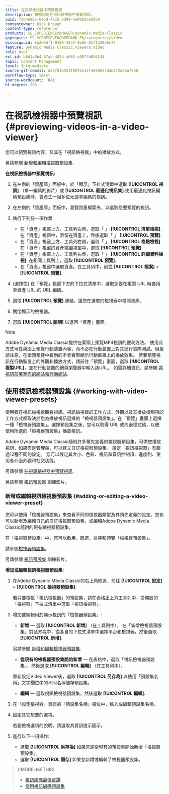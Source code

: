 ```yaml
---
title: 在視訊檢視器中預覽視訊
description: 瞭解如何在視訊檢視器中預覽視訊。
uuid: 7ab4e805-6e5d-461b-bd99-5e09b9ced950
contentOwner: Rick Brough
content-type: reference
products: SG_EXPERIENCEMANAGER/Dynamic-Media-Classic
geptopics: SG_SCENESEVENONDEMAND_PK/categories/video
discoiquuid: 6a2e6df1-9186-42e2-9b85-01f132936c72
feature: Dynamic Media Classic,Viewers,Video
role: User
exl-id: b8d1a0b4-67ab-482d-a685-a087fb850143
topic: Content Management
level: Intermediate
source-git-commit: d82f816553f807b514f4690827dab672a6baf690
workflow-type: tm+mt
source-wordcount: '881'
ht-degree: 28%

---
```


# 在視訊檢視器中預覽視訊{#previewing-videos-in-a-video-viewer}

您可以預覽視訊內容，及其在「視訊檢視器」中的播放方式。

另請參閱 [新增和編輯檢視器預設集](application-setup.md#adding_and_editing_viewer_presets).

**在視訊檢視器中預覽視訊:**

1. 在左側的「資產庫」面板中，於「顯示」下拉式清單中選取 **[!UICONTROL 視訊]** （單一編碼的影片）或 **[!UICONTROL 最適化視訊集]**.使用最適化視訊編碼預設集時，會產生一組多位元速率編碼的視訊。
1. 在左側的「資產庫」面板中，瀏覽資產檔案夾，以選取您要預覽的視訊。
1. 執行下列任一項作業

   * 在「資產」視窗上方、工具列右側，選取「 」 **[!UICONTROL 清單檢視]**. 在「資產」視窗中，暫留在資產上，然後選取「 」 **[!UICONTROL 預覽]**.
   * 在「資產」視窗上方、工具列右側，選取「 」 **[!UICONTROL 格點檢視]**. 在「資產」視窗的資產縮圖視窗中，選取 **[!UICONTROL 預覽]**.
   * 在「資產」視窗上方、工具列右側，選取「 」 **[!UICONTROL 詳細資料檢視]**. 在相同工具列上，選取 **[!UICONTROL 預覽]**.
   * 在「資產」視窗中選取資產。在工具列中，前往 **[!UICONTROL 檔案]** > **[!UICONTROL 預覽]**.

1. (選擇性) 在「預覽」視窗下方的下拉式清單中，選取您要在複製 URL 時套用至資產 URL 的 URL 編碼。
1. 選取 **[!UICONTROL 預覽]** 連結，讓您在選取的檢視器中檢閱資產。
1. 關閉顯示的檢視器。
1. 選取 **[!UICONTROL 關閉]** 以返回「資產」畫面。

>[!NOTE]
>
>Adobe Dynamic Media Classic提供在案頭上預覽MP4視訊的便利方法。 使用此方式可在桌面上預覽行動裝置內容，而不必在行動裝置上對其進行實際測試。但是請注意，在案頭預覽中看到的不會實際顯示行動裝置上的播放效果。 若要預覽視訊在行動裝置上的外觀和播放方式，請前往「預覽」畫面，選取 **[!UICONTROL 複製URL]**，並在行動裝置的網頁瀏覽器中輸入該URL。 如需詳細資訊，請參閱 [將視訊部署至您的網站和行動網站](deploying-video-websites-mobile-sites.md#deploying_video_to_your_websites_and_mobile_sites).

## 使用視訊檢視器預設集 {#working-with-video-viewer-presets}

使用者在視訊檢視器觀看視訊。視訊檢視器的工作方式、外觀以及其播放控制項的工作方式都取決於您為播放視訊選擇的「檢視器預設集」。在「預覽」畫面上選擇一種「檢視器預設集」。選擇預設集之後，您可以取得 URL 或內嵌程式碼，以便使用所選的「檢視器預設集」播放視訊。

Adobe Dynamic Media Classic隨附許多預先定義的檢視器預設集，可供您播放視訊，如果您是管理員，可以建立自訂檢視器預設集。 設定「視訊檢視器」有超過12種不同的設定。 您可以設定其大小、色彩、視訊和音訊控制項、進度列、使用者介面外觀和社交功能。

另請參閱 [在視訊檢視器中預覽視訊](previewing-videos-video-viewer.md#previewing_videos_in_a_video_viewer).

另請參閱 [視訊預設集](https://s7d5.scene7.com/s7viewers/html5/VideoViewer.html?videoserverurl=https://s7d5.scene7.com/is/content/&amp;emailurl=https://s7d5.scene7.com/s7/emailFriend&amp;serverUrl=https://s7d5.scene7.com/is/image/&amp;config=Scene7SharedAssets/Universal_HTML5_Video&amp;contenturl=https://s7d5.scene7.com/skins/&amp;asset=S7tutorials/549_video-presets_converted%20renamed_Done-AVS) 訓練影片。

### 新增或編輯視訊檢視器預設集 {#adding-or-editing-a-video-viewer-preset}

您可以使用「檢視器預設集」來查看不同的檢視器類型及其預先定義的設定。您也可以新增及編輯自己的自訂檢視器預設集，或編輯Adobe Dynamic Media Classic隨附的現有檢視器預設集。

在「檢視器預設集」中，您可以啟用、篩選、排序和預覽「檢視器預設集」。

請參閱[檢視器預設集](application-setup.md#viewer_presets)。

另請參閱 [視訊預設集](https://s7d5.scene7.com/s7viewers/html5/VideoViewer.html?videoserverurl=https://s7d5.scene7.com/is/content/&amp;emailurl=https://s7d5.scene7.com/s7/emailFriend&amp;serverUrl=https://s7d5.scene7.com/is/image/&amp;config=Scene7SharedAssets/Universal_HTML5_Video&amp;contenturl=https://s7d5.scene7.com/skins/&amp;asset=S7tutorials/549_video-presets_converted%20renamed_Done-AVS) 訓練影片。

**增加或編輯視訊檢視器預設集:**

1. 在Adobe Dynamic Media Classic的右上角附近，前往 **[!UICONTROL 設定]** > **[!UICONTROL 檢視器預設集]**.

   若只要檢視「視訊檢視器」的預設集，請在表格正上方工具列中，從開啟的「檢視器」下拉式清單中選取「視訊檢視器」。

1. 增加或編輯用於顯示視訊的「檢視器預設集」:

   * **新增**  — 選取 **[!UICONTROL 新增]** （在工具列中）。 在「新增檢視器預設集」對話方塊中，從各自的下拉式清單中選擇平台和檢視器，然後選取 **[!UICONTROL 新增]**.

   另請參閱 [新增和編輯檢視器預設集](application-setup.md#adding_and_editing_viewer_presets).

   * **從現有的檢視器預設集開始新增**  — 在表格中，選取「視訊檢視器預設集」，然後選取 **[!UICONTROL 編輯]** （在工具列中）。

   重新設定Video Viewer後，選取 **[!UICONTROL 另存為]** 以使用「預設集名稱」文字欄位中的不同名稱儲存預設集。

   * **編輯**  — 選取視訊檢視器預設集，然後選取 **[!UICONTROL 編輯]**.

1. 在「設定檢視器」頁面的「預設集名稱」欄位中，輸入或編輯預設集名稱。
1. 設定其它想要的選項。

   若要檢視選項的說明，請選取其資訊提示圖示。

1. 進行以下一項操作:

   * 選取 **[!UICONTROL 另存為]** 如果您是從現有的預設集開始新增「檢視器預設集」。
   * 選取 **[!UICONTROL 儲存]** 如果您新增或編輯了檢視器預設集。

>[!MORELIKETHIS]
>
>* [視訊編碼最佳實踐](uploading-encoding-videos.md#best_practices_for_video_encoding)
>* [使用視訊編碼預設集](uploading-encoding-videos.md#working_with_video_encoding_presets)
